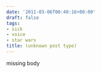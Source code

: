 ```yaml
---
date: '2011-03-06T00:40:16+00:00'
draft: false
tags:
- sick
- voice
- star wars
title: (unknown post type)
---
```


missing body
